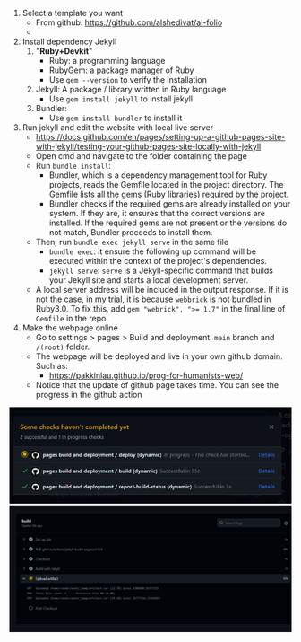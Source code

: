 1. Select a template you want 
	- From github: https://github.com/alshedivat/al-folio
	- 
1. Install dependency Jekyll
	1. "**Ruby+Devkit**"
		- Ruby: a programming language
		- RubyGem: a package manager of Ruby
		- Use `gem --version` to verify the installation
	2. Jekyll: A package / library written in Ruby language 
		- Use `gem install jekyll` to install jekyll
	3. Bundler:
		- Use `gem install bundler` to install it
2. Run jekyll and edit the website with local live server
	- https://docs.github.com/en/pages/setting-up-a-github-pages-site-with-jekyll/testing-your-github-pages-site-locally-with-jekyll
	- Open cmd and navigate to the folder containing the page
	- Run `bundle install`: 
		- Bundler, which is a dependency management tool for Ruby projects, reads the Gemfile located in the project directory. The Gemfile lists all the gems (Ruby libraries) required by the project.
		- Bundler checks if the required gems are already installed on your system. If they are, it ensures that the correct versions are installed. If the required gems are not present or the versions do not match, Bundler proceeds to install them.
	- Then, run `bundle exec jekyll serve` in the same file
		- `bundle exec`: it ensure the following up command will be executed within the context of the project's dependencies. 
		- `jekyll serve`: `serve` is a Jekyll-specific command that builds your Jekyll site and starts a local development server. 
	- A local server address will be included in the output response. If it is not the case, in my trial, it is because `webbrick` is not bundled in Ruby3.0. To fix this, add `gem "webrick", ">= 1.7"` in the final line of `Gemfile` in the repo. 
3. Make the webpage online
	- Go to settings > pages > Build and deployment. `main` branch and `/(root)` folder. 
	- The webpage will be deployed and live in your own github domain. Such as:
		- https://pakkinlau.github.io/prog-for-humanists-web/
	- Notice that the update of github page takes time. You can see the progress in the github action 

![](../Pasted%20image%2020231217020056.png)
![](../Pasted%20image%2020231217020050.png)